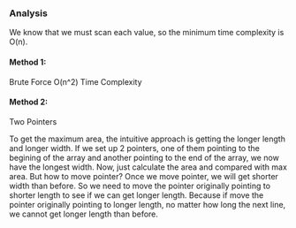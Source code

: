 ### Analysis

We know that we must scan each value, so the minimum time complexity is O(n).

#### Method 1:

Brute Force
O(n^2) Time Complexity

#### Method 2:

Two Pointers

To get the maximum area, the intuitive approach is getting the longer length and longer width.
If we set up 2 pointers, one of them pointing to the begining of the array and another pointing to the end of the array, we now have the longest width.
Now, just calculate the area and compared with max area.
But how to move pointer?
Once we move pointer, we will get shorter width than before. So we need to move the pointer originally pointing to shorter length to see if we can get longer length.
Because if move the pointer originally pointing to longer length, no matter how long the next line, we cannot get longer length than before.
